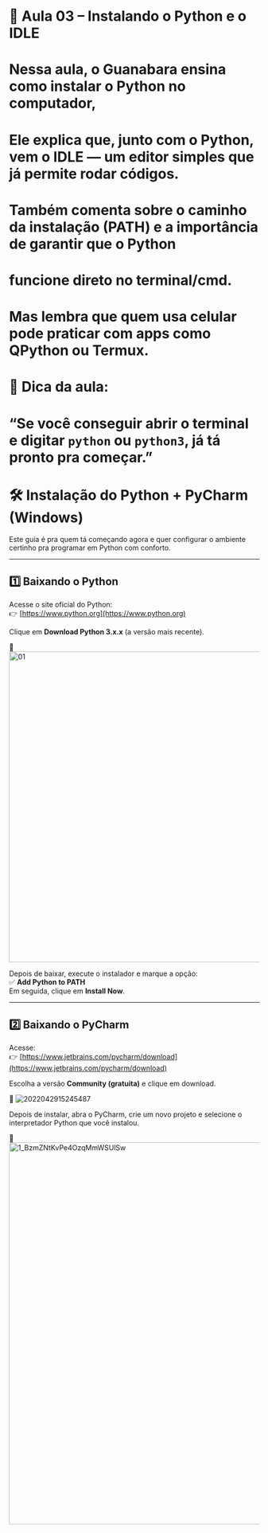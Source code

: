 # 🧠 Aula 03 – Instalando o Python e o IDLE
# Nessa aula, o Guanabara ensina como instalar o Python no computador,
# 
# Ele explica que, junto com o Python, vem o IDLE — um editor simples que já permite rodar códigos.
#
# Também comenta sobre o caminho da instalação (PATH) e a importância de garantir que o Python
# funcione direto no terminal/cmd. 
# Mas lembra que quem usa celular pode praticar com apps como QPython ou Termux.

# 💬 Dica da aula:
# “Se você conseguir abrir o terminal e digitar `python` ou `python3`, já tá pronto pra começar.”

# 🛠️ Instalação do Python + PyCharm (Windows)

Este guia é pra quem tá começando agora e quer configurar o ambiente certinho pra programar em Python com conforto.

---

## 1️⃣ Baixando o Python

Acesse o site oficial do Python:  
👉 [https://www.python.org](https://www.python.org)

Clique em **Download Python 3.x.x** (a versão mais recente).

📸 <img width="1557" height="625" alt="01" src="https://github.com/user-attachments/assets/daf304c0-93e9-43f4-8138-523f47ff7ee3" />

Depois de baixar, execute o instalador e marque a opção:  
✅ **Add Python to PATH**  
Em seguida, clique em **Install Now**.

---

## 2️⃣ Baixando o PyCharm

Acesse:  
👉 [https://www.jetbrains.com/pycharm/download](https://www.jetbrains.com/pycharm/download)

Escolha a versão **Community (gratuita)** e clique em download.

📸 ![2022042915245487](https://github.com/user-attachments/assets/9a928c2a-fcd0-41f7-97fb-45468a81b0b8)


Depois de instalar, abra o PyCharm, crie um novo projeto e selecione o interpretador Python que você instalou.

📸 <img width="1230" height="768" alt="1_BzmZNtKvPe4OzqMmWSUlSw" src="https://github.com/user-attachments/assets/9532d45e-36ef-4bc5-a207-74e1881c41b1" />


